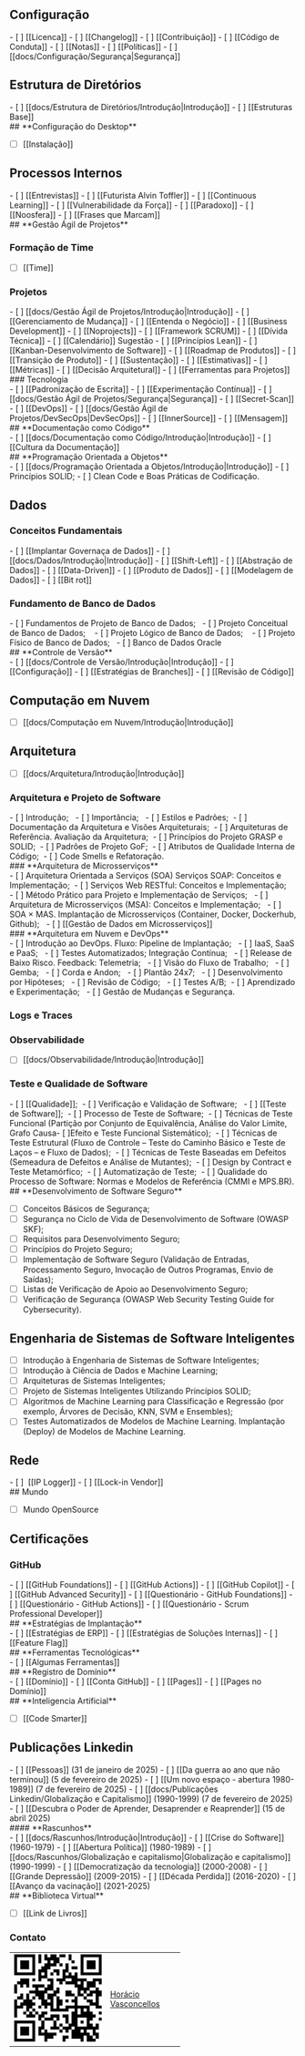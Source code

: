 ## **Configuração**
<div class="mdx-columns2" markdown>
- [ ] [[Licenca]]
- [ ] [[Changelog]]
- [ ] [[Contribuição]]
- [ ] [[Código de Conduta]]
- [ ] [[Notas]]
- [ ] [[Políticas]]
- [ ] [[docs/Configuração/Segurança|Segurança]]
</div>

## **Estrutura de Diretórios**
<div class="mdx-columns2" markdown>
- [ ] [[docs/Estrutura de Diretórios/Introdução|Introdução]]
- [ ] [[Estruturas Base]]
</div>
## **Configuração do Desktop**

- [ ] [[Instalação]]
## **Processos Internos**
<div class="mdx-columns2" markdown>
- [ ] [[Entrevistas]]
- [ ] [[Futurista Alvin Toffler]]
- [ ] [[Continuous Learning]]
- [ ] [[Vulnerabilidade da Força]]
- [ ] [[Paradoxo]]
- [ ] [[Noosfera]]
- [ ] [[Frases que Marcam]]
</div>
## **Gestão Ágil de Projetos**

### Formação de Time

- [ ] [[Time]]
### Projetos
<div class="mdx-columns2" markdown>
- [ ] [[docs/Gestão Ágil de Projetos/Introdução|Introdução]]
- [ ] [[Gerenciamento de Mudança]]
- [ ] [[Entenda o Negócio]]
- [ ] [[Business Development]]
- [ ] [[Noprojects]]
- [ ] [[Framework SCRUM]]
- [ ] [[Dívida Técnica]]
- [ ] [[Calendário]] Sugestão
- [ ] [[Princípios Lean]]
- [ ] [[Kanban-Desenvolvimento de Software]]
- [ ] [[Roadmap de Produtos]]
- [ ] [[Transição de Produto]]
- [ ] [[Sustentação]]
- [ ] [[Estimativas]]
- [ ] [[Métricas]]
- [ ] [[Decisão Arquitetural]]
- [ ] [[Ferramentas para Projetos]]
</div>
### Tecnologia
<div class="mdx-columns2" markdown>
- [ ] [[Padronização de Escrita]]
- [ ] [[Experimentação Contínua]]
- [ ] [[docs/Gestão Ágil de Projetos/Segurança|Segurança]]
- [ ] [[Secret-Scan]]
- [ ] [[DevOps]]
- [ ] [[docs/Gestão Ágil de Projetos/DevSecOps|DevSecOps]]
- [ ] [[InnerSource]]
- [ ] [[Mensagem]]
</div>
## **Documentação como Código**
<div class="mdx-columns2" markdown>
- [ ] [[docs/Documentação como Código/Introdução|Introdução]]
- [ ] [[Cultura da Documentação]]
</div>
## **Programação Orientada a Objetos**
<div class="mdx-columns2" markdown>
- [ ] [[docs/Programação Orientada a Objetos/Introdução|Introdução]]
- [ ] Princípios SOLID;
- [ ] Clean Code e Boas Práticas de Codificação.
</div>

## **Dados**

### **Conceitos Fundamentais**

<div class="mdx-columns2" markdown>
- [ ] [[Implantar Governaça de Dados]]
- [ ] [[docs/Dados/Introdução|Introdução]]
- [ ] [[Shift-Left]]
- [ ] [[Abstração de Dados]]
- [ ] [[Data-Driven]]
- [ ] [[Produto de Dados]]
- [ ] [[Modelagem de Dados]]
- [ ] [[Bit rot]]
</div>

### **Fundamento de Banco de Dados**

<div class="mdx-columns2" markdown>
- [ ] Fundamentos de Projeto de Banco de Dados;  
- [ ] Projeto Conceitual de Banco de Dados;   
- [ ] Projeto Lógico de Banco de Dados;   
- [ ] Projeto Físico de Banco de Dados;  
- [ ] Banco de Dados Oracle
</div>
## **Controle de Versão**
<div class="mdx-columns2" markdown>
- [ ] [[docs/Controle de Versão/Introdução|Introdução]]
- [ ] [[Configuração]]
- [ ] [[Estratégias de Branches]]
- [ ] [[Revisão de Código]]
</div>

## **Computação em Nuvem**

- [ ] [[docs/Computação em Nuvem/Introdução|Introdução]]

## **Arquitetura**

- [ ] [[docs/Arquitetura/Introdução|Introdução]]
### **Arquitetura e Projeto de Software**
<div class="mdx-columns2" markdown>
- [ ] Introdução;  
- [ ] Importância;  
- [ ] Estilos e Padrões; 
- [ ] Documentação da Arquitetura e Visões Arquiteturais; 
- [ ] Arquiteturas de Referência. Avaliação da Arquitetura; 
- [ ] Princípios do Projeto GRASP e SOLID; 
- [ ] Padrões de Projeto GoF; 
- [ ] Atributos de Qualidade Interna de Código; 
- [ ] Code Smells e Refatoração.
</div>
### **Arquitetura de Microsserviços**
<div class="mdx-columns2" markdown>
- [ ] Arquitetura Orientada a Serviços (SOA) Serviços SOAP: Conceitos e Implementação; 
- [ ] Serviços Web RESTful: Conceitos e Implementação;  
- [ ] Método Prático para Projeto e Implementação de Serviços;  
- [ ] Arquitetura de Microsserviços (MSA): Conceitos e Implementação;  
- [ ] SOA × MAS. Implantação de Microsserviços (Container, Docker, Dockerhub, Github);  
- [ ] [[Gestão de Dados em Microsserviços]]
</div>
### **Arquitetura em Nuvem e DevOps**
<div class="mdx-columns2" markdown>
- [ ] Introdução ao DevOps. Fluxo: Pipeline de Implantação;  
- [ ] IaaS, SaaS e PaaS;  
- [ ] Testes Automatizados; Integração Contínua;  
- [ ] Release de Baixo Risco. Feedback: Telemetria;  
- [ ] Visão do Fluxo de Trabalho;  
- [ ] Gemba;  
- [ ] Corda e Andon;  
- [ ] Plantão 24x7;  
- [ ] Desenvolvimento por Hipóteses;  
- [ ] Revisão de Código;  
- [ ] Testes A/B; 
- [ ] Aprendizado e Experimentação;  
- [ ] Gestão de Mudanças e Segurança.
</div>

### **Logs e Traces**

### **Observabilidade**

- [ ] [[docs/Observabilidade/Introdução|Introdução]]

### **Teste e Qualidade de Software**
<div class="mdx-columns2" markdown>
- [ ] [[Qualidade]]; 
- [ ] Verificação e Validação de Software;  
- [ ] [[Teste de Software]]; 
- [ ] Processo de Teste de Software; 
- [ ] Técnicas de Teste Funcional (Partição por Conjunto de Equivalência, Análise do Valor Limite, Grafo Causa- [ ]Efeito e Teste Funcional Sistemático); 
- [ ] Técnicas de Teste Estrutural (Fluxo de Controle – Teste do Caminho Básico e Teste de Laços – e Fluxo de Dados); 
- [ ] Técnicas de Teste Baseadas em Defeitos (Semeadura de Defeitos e Análise de Mutantes); 
- [ ] Design by Contract e Teste Metamórfico; 
- [ ] Automatização de Teste; 
- [ ] Qualidade do Processo de Software: Normas e Modelos de Referência (CMMI e MPS.BR).
</div>
## **Desenvolvimento de Software Seguro**

- [ ] Conceitos Básicos de Segurança; 
- [ ] Segurança no Ciclo de Vida de Desenvolvimento de Software (OWASP SKF); 
- [ ] Requisitos para Desenvolvimento Seguro;
- [ ] Princípios do Projeto Seguro;
- [ ] Implementação de Software Seguro (Validação de Entradas, Processamento Seguro, Invocação de Outros Programas, Envio de Saídas); 
- [ ] Listas de Verificação de Apoio ao Desenvolvimento Seguro; 
- [ ] Verificação de Segurança (OWASP Web Security Testing Guide for Cybersecurity).
## **Engenharia de Sistemas de Software Inteligentes**

- [ ] Introdução à Engenharia de Sistemas de Software Inteligentes; 
- [ ] Introdução à Ciência de Dados e Machine Learning; 
- [ ] Arquiteturas de Sistemas Inteligentes; 
- [ ] Projeto de Sistemas Inteligentes Utilizando Princípios SOLID; 
- [ ] Algoritmos de Machine Learning para Classificação e Regressão (por exemplo, Árvores de Decisão, KNN, SVM e Ensembles); 
- [ ] Testes Automatizados de Modelos de Machine Learning. Implantação (Deploy) de Modelos de Machine Learning.
## **Rede**
<div class="mdx-columns2" markdown>
- [ ]  [[IP Logger]]
- [ ] [[Lock-in Vendor]]
</div>
## Mundo

- [ ] Mundo OpenSource

## **Certificações**

### **GitHub**
<div class="mdx-columns2" markdown>
- [ ] [[GitHub Foundations]]
- [ ] [[GitHub Actions]]
- [ ] [[GitHub Copilot]]
- [ ] [[GitHub Advanced Security]]
- [ ] [[Questionário - GitHub Foundations]]
- [ ] [[Questionário - GitHub Actions]]
- [ ] [[Questionário - Scrum Professional Developer]]
</div>
## **Estratégias de Implantação**
<div class="mdx-columns2" markdown>
- [ ] [[Estratégias de ERP]]
- [ ] [[Estratégias de Soluções Internas]]
- [ ] [[Feature Flag]]
</div>
## **Ferramentas Tecnológicas**
<div class="mdx-columns2" markdown>
- [ ] [[Algumas Ferramentas]]
</div>
## **Registro de Domínio**
<div class="mdx-columns2" markdown>
- [ ] [[Domínio]]
- [ ] [[Conta GitHub]]
- [ ] [[Pages]]
- [ ] [[Pages no Domínio]]
</div>
## **Inteligencia Artificial**

- [ ] [[Code Smarter]]
## **Publicações Linkedin**

<div class="mdx-columns2" markdown>
- [ ] [[Pessoas]] (31 de janeiro de 2025)
- [ ] [[Da guerra ao ano que não terminou]] (5 de fevereiro de 2025)
- [ ] [[Um novo espaço - abertura 1980-1989]] (7 de fevereiro de 2025)
- [ ] [[docs/Publicações Linkedin/Globalização e Capitalismo]] (1990-1999) (7 de fevereiro de 2025)
- [ ] [[Descubra o Poder de Aprender, Desaprender e Reaprender]] (15 de abril 2025)
</div>
#### **Rascunhos**

<div class="mdx-columns2" markdown>
- [ ] [[docs/Rascunhos/Introdução|Introdução]]
- [ ] [[Crise do Software]] (1960-1979)
- [ ] [[Abertura Política]] (1980-1989)
- [ ] [[docs/Rascunhos/Globalização e capitalismo|Globalização e capitalismo]] (1990-1999)
- [ ] [[Democratização da tecnologia]] (2000-2008)
- [ ] [[Grande Depressão]] (2009-2015)
- [ ] [[Década Perdida]] (2016-2020)
- [ ] [[Avanço da vacinação]] (2021-2025)
</div>
## **Biblioteca Virtual**

- [ ] [[Link de Livros]]
### **Contato**

<table style="width: 300px; border-collapse: collapse;">
  <tr style="background-color: transparent;">
  <td><img src="../img/contato-qr.png"  alt="Contacte-me"  style="width: 300px;"></td>
  <td><a href="https://linktr.ee/horaciovasconcellos" target="_blank"  rel="Me ache">Horácio Vasconcellos</a></td>
  </tr></table>
